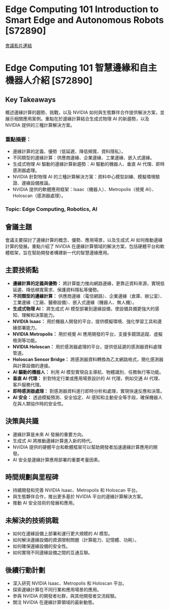 # Edge Computing 101 Introduction to Smart Edge and Autonomous Robots [S72890]
[會議影片連結](https://www.nvidia.com/gtc/session-catalog/?search=Edge%20Computing%20101%20Introduction%20to%20Smart%20Edge%20and%20Autonomous%20Robots%20%5BS72890%5D&tab.catalogallsessionstab=16566177511100015Kus#/session/1727906710688001er0N)
# Edge Computing 101 智慧邊緣和自主機器人介紹 [S72890]

## Key Takeaways
概述邊緣計算的趨勢、挑戰，以及 NVIDIA 如何與生態夥伴合作提供解決方案，並展示相關應用案例。重點在於邊緣計算結合生成式物理 AI 的新趨勢，以及 NVIDIA 提供的三種計算解決方案。
### 重點摘要：
*   邊緣計算的定義、優勢（低延遲、降低頻寬、資料隱私）。
*   不同類型的邊緣計算：供應商邊緣、企業邊緣、工業邊緣、嵌入式邊緣。
*   生成式物理 AI 驅動的邊緣計算新趨勢：AI 驅動的機器人、垂直 AI 代理、即時感測器處理。
*   NVIDIA 針對物理 AI 的三種計算解決方案：資料中心模型訓練、模擬環境驗證、邊緣設備推論。
*   NVIDIA 提供的軟體應用框架：Isaac（機器人）、Metropolis（視覺 AI）、Holoscan（感測器處理）。
### Topic: Edge Computing, Robotics, AI

## 會議主題
會議主要探討了邊緣計算的概念、優勢、應用場景，以及生成式 AI 如何推動邊緣計算的發展。重點介紹了 NVIDIA 在邊緣計算領域的解決方案，包括硬體平台和軟體框架，旨在幫助開發者構建新一代的智慧邊緣應用。

## 主要技術點
*   **邊緣計算的定義與優勢：** 將計算能力推向網路邊緣，更靠近資料來源，實現低延遲、降低頻寬需求、保護資料隱私等優勢。
*   **不同類型的邊緣計算：** 供應商邊緣（電信網路）、企業邊緣（倉庫、辦公室）、工業邊緣（工廠、醫療設備）、嵌入式邊緣（機器人、無人機）。
*   **生成式物理 AI：** 將生成式 AI 模型部署到邊緣設備，使設備具備更強大的感知、理解和決策能力。
*   **NVIDIA Isaac：** 用於機器人開發的平台，提供模擬環境、強化學習工具和邊緣部署能力。
*   **NVIDIA Metropolis：** 用於視覺 AI 應用開發的平台，支援多鏡頭追蹤、虛擬檢測等功能。
*   **NVIDIA Holoscan：** 用於感測器處理的平台，提供低延遲的感測器資料處理管道。
*   **Holoscan Sensor Bridge：** 將感測器資料轉換為乙太網路格式，簡化感測器與計算設備的連接。
*   **AI 驅動的機器人：** 利用 AI 模型實現自主導航、物體識別、任務執行等功能。
*   **垂直 AI 代理：** 針對特定行業或應用場景設計的 AI 代理，例如交通 AI 代理、客戶服務代理。
*   **即時感測器處理：** 對感測器資料進行即時分析和處理，實現快速反應和決策。
*   **AI 安全：** 透過模擬預測、安全協定、AI 感知和主動安全等手段，確保機器人在與人類協作時的安全性。

## 決策與共識
*   邊緣計算是未來 AI 發展的重要方向。
*   生成式 AI 將推動邊緣計算進入新的時代。
*   NVIDIA 提供的硬體平台和軟體框架可以幫助開發者加速邊緣計算應用的開發。
*   AI 安全是邊緣計算應用部署的重要考量因素。

## 時間規劃與里程碑
*   持續開發和完善 NVIDIA Isaac、Metropolis 和 Holoscan 平台。
*   與生態夥伴合作，推出更多基於 NVIDIA 平台的邊緣計算解決方案。
*   推動 AI 安全技術的發展和應用。

## 未解決的技術挑戰
*   如何在邊緣設備上部署和運行更大規模的 AI 模型。
*   如何解決邊緣設備的資源限制問題（計算能力、記憶體、功耗）。
*   如何確保邊緣設備的安全性。
*   如何實現不同邊緣設備之間的互通互聯。

## 後續行動計劃
*   深入研究 NVIDIA Isaac、Metropolis 和 Holoscan 平台。
*   探索邊緣計算在不同行業和應用場景的應用。
*   參與 NVIDIA 的開發者社群，與其他開發者交流經驗。
*   關注 NVIDIA 在邊緣計算領域的最新動態。
